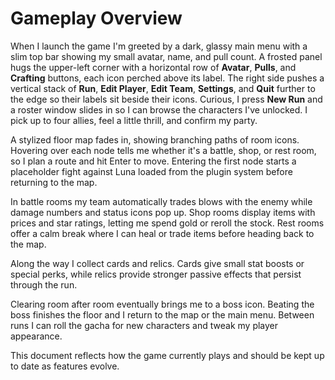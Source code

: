 # Gameplay Overview

When I launch the game I'm greeted by a dark, glassy main menu with a slim top bar showing my small avatar, name, and pull count. A frosted panel hugs the upper-left corner with a horizontal row of **Avatar**, **Pulls**, and **Crafting** buttons, each icon perched above its label. The right side pushes a vertical stack of **Run**, **Edit Player**, **Edit Team**, **Settings**, and **Quit** further to the edge so their labels sit beside their icons. Curious, I press **New Run** and a roster window slides in so I can browse the characters I've unlocked. I pick up to four allies, feel a little thrill, and confirm my party.

A stylized floor map fades in, showing branching paths of room icons. Hovering over each node tells me whether it's a battle, shop, or rest room, so I plan a route and hit Enter to move. Entering the first node starts a placeholder fight against Luna loaded from the plugin system before returning to the map.

In battle rooms my team automatically trades blows with the enemy while damage numbers and status icons pop up. Shop rooms display items with prices and star ratings, letting me spend gold or reroll the stock. Rest rooms offer a calm break where I can heal or trade items before heading back to the map.

Along the way I collect cards and relics. Cards give small stat boosts or special perks, while relics provide stronger passive effects that persist through the run.

Clearing room after room eventually brings me to a boss icon. Beating the boss finishes the floor and I return to the map or the main menu. Between runs I can roll the gacha for new characters and tweak my player appearance.

This document reflects how the game currently plays and should be kept up to date as features evolve.
